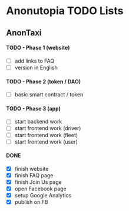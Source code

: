 # Anonutopia TODO Lists

## AnonTaxi

#### TODO - Phase 1 (website)

- [ ] add links to FAQ
- [ ] version in English

#### TODO - Phase 2 (token / DAO)

- [ ] basic smart contract / token

#### TODO - Phase 3 (app)

- [ ] start backend work
- [ ] start frontend work (driver)
- [ ] start frontend work (fleet)
- [ ] start frontend work (user)

#### DONE

- [x] finish website
- [x] finish FAQ page
- [x] finish Join Us page
- [x] open Facebook page
- [x] setup Google Analytics
- [x] publish on FB
